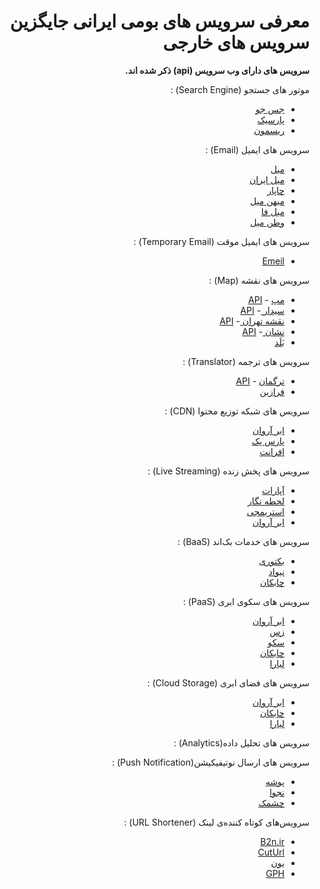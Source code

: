 ﻿<div dir="rtl">

# معرفی سرویس های بومی ایرانی جایگزین سرویس های خارجی

<strong> سرویس های دارای وب سرویس (api) ذکر شده اند. </strong>

موتور های جستجو (Search Engine) :

* <a href="http://www.jasjoo.com/">جس جو</a>
* <a href="http://parseek.ir">پارسیک</a>
* <a href="http://www.rismoon.com/">ریسمون</a>



سرویس های ایمیل (Email) :
* <a href="http://mail.ir">میل</a>
* <a href="http://mail.iran.ir">میل ایران</a>
* <a href="http://chmail.ir">چاپار</a>
* <a href="http://mihanmail.ir">میهن میل</a>
* <a href="http://mailfa.com">میل فا</a>
* <a href="http://vatanmail.ir">وطن میل</a>

سرویس های ایمیل موقت (Temporary Email) :
* <a href="http://emeil.ir">Emeil</a>


سرویس های نقشه (Map) :

* <a href="https://map.ir/"> مپ</a> - <a href="http://corp.map.ir/%D8%B3%D8%B1%D9%88%DB%8C%D8%B3-%D8%AA%D8%AC%D8%A7%D8%B1%DB%8C-%D9%86%D9%82%D8%B4%D9%87-%D9%81%D8%A7%D8%B1%D8%B3%DB%8C/%D8%AF%D8%B1%D8%AE%D9%88%D8%A7%D8%B3%D8%AA-%D8%B3%D8%B1%D9%88%DB%8C%D8%B3-%D9%86%D9%82%D8%B4%D9%87-%D9%85%D9%BE/">API</a>
* <a href="https://www.cedarmaps.com/">سیدار </a> - <a href="https://devs.cedarmaps.com/">API</a> 
* <a href="http://map.tehran.ir/">نقشه تهران </a> - <a href="http://map.tehran.ir/#">API</a> 
* <a href="https://neshan.org/">نشان  </a> - <a href="http://developer.neshan.org">API</a> 
* <a href="http://balad.ir">بَلَد</a> 

سرویس های ترجمه (Translator) :

* <a href="http://targoman.ir/">ترگمان</a> - <a href="http://api.targoman.com/">API</a> 
* <a href="http://faraazin.ir">فرازین</a>

سرویس های شبکه توزیع محتوا (CDN) :

* <a href="http://arvancloud.ir">ابر آروان</a>
* <a href="https://parspack.com/cdn">پارس پک</a>
* <a href="http://www.afranet.com/fa/services/cdn/">افرانت</a>

سرویس های پخش زنده (Live Streaming) :

* <a href="http://aparat.com/">آپارات</a> 
* <a href="https://lahzenegar.com/">لحطه نگار</a> 
* <a href="https://streamg.tv/">استریمجی</a>
* <a href="https://www.arvancloud.ir/fa/products/live-streaming">ابر آروان</a>


سرویس های خدمات بک‌اند (BaaS) :

* <a href="http://backtory.com">بکتوری</a>
* <a href="https://nivad.io/">نیواد</a>
* <a href="https://chabokan.net/">چابکان</a>

سرویس های سکوی ابری (PaaS) :

* <a href="https://www.arvancloud.ir/fa/products/paas">ابر آروان</a>
* <a href="https://xaas.ir/paas/">زس</a> 
* <a href="https://sakku.cloud/">سکو</a> 
* <a href="https://chabokan.net/">چابکان</a>
* <a href="https://liara.ir/">لیارا</a>

سرویس های فضای ابری (Cloud Storage) :

* <a href="https://www.arvancloud.ir/fa/products/cloud-storage">ابر آروان</a>
* <a href="https://chabokan.net/">چابکان</a>
* <a href="https://liara.ir/">لیارا</a>

سرویس های تحلیل داده(Analytics) :



سرویس های ارسال نوتیفیکیشن(Push Notification) :

* <a href="https://pushe.co/">پوشه</a>
* <a href="https://www.najva.com/">نجوا</a> 
* <a href="https://www.cheshmak.me/">چشمک</a> 

سرویس‌های کوتاه کننده‌ی لینک (URL Shortener) :

* <a href="https://b2n.ir/">B2n.ir</a>
* <a href="https://cuur.ir/">CutUrl</a>
* <a href="https://yun.ir/">یون</a>
* <a href="https://www.gph.ir/">GPH</a>

</div>
